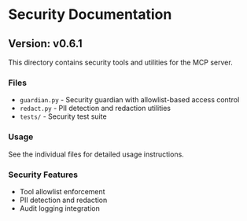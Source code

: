 # Security Documentation

## Version: v0.6.1

This directory contains security tools and utilities for the MCP server.

### Files
- `guardian.py` - Security guardian with allowlist-based access control
- `redact.py` - PII detection and redaction utilities
- `tests/` - Security test suite

### Usage
See the individual files for detailed usage instructions.

### Security Features
- Tool allowlist enforcement
- PII detection and redaction
- Audit logging integration

